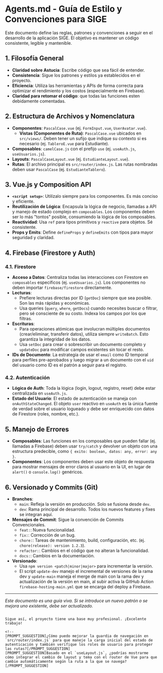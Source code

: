 # Agents.md - Guía de Estilo y Convenciones para SIGE

Este documento define las reglas, patrones y convenciones a seguir en el desarrollo de la aplicación SIGE. El objetivo es mantener un código consistente, legible y mantenible.

## 1. Filosofía General

- **Claridad sobre Astucia**: Escribe código que sea fácil de entender.
- **Consistencia**: Sigue los patrones y estilos ya establecidos en el proyecto.
- **Eficiencia**: Utiliza las herramientas y APIs de forma correcta para optimizar el rendimiento y los costos (especialmente en Firebase).
- **Claridad para retomar el código**: que todas las funciones esten debidamente comentadas.

## 2. Estructura de Archivos y Nomenclatura

- **Componentes**: `PascalCase.vue` (ej. `FormInput.vue`, `UserAvatar.vue`).
  - **Vistas (Componentes de Ruta)**: `PascalCase.vue` ubicados en `src/views/`. Deben tener un sufijo que indique su contexto si es necesario (ej. `TableroE.vue` para Estudiante).
- **Composables**: `camelCase.js` con el prefijo `use` (ej. `useAuth.js`, `useUsuarios.js`).
- **Layouts**: `PascalCaseLayout.vue` (ej. `EstudianteLayout.vue`).
- **Rutas**: El archivo principal es `src/router/index.js`. Las rutas nombradas deben usar `PascalCase` (ej. `EstudianteTablero`).

## 3. Vue.js y Composition API

- **`<script setup>`**: Utilízalo siempre para los componentes. Es más conciso y eficiente.
- **Reutilización de Lógica**: Encapsula la lógica de negocio, llamadas a API y manejo de estado complejo en `composables`. Los componentes deben ser lo más "tontos" posible, consumiendo la lógica de los composables.
- **Reactividad**: Usa `ref` para tipos primitivos y `reactive` para objetos. Sé consistente.
- **Props y Emits**: Define `defineProps` y `defineEmits` con tipos para mayor seguridad y claridad.

## 4. Firebase (Firestore y Auth)

### 4.1. Firestore

- **Acceso a Datos**: Centraliza todas las interacciones con Firestore en `composables` específicos (ej. `useUsuarios.js`). Los componentes no deben importar `firebase/firestore` directamente.
- **Lecturas**:
  - Prefiere lecturas directas por ID (`getDoc`) siempre que sea posible. Son las más rápidas y económicas.
  - Usa queries (`query`, `where`, `getDocs`) cuando necesites buscar o filtrar, pero sé consciente de su costo. Indexa los campos por los que filtras.
- **Escrituras**:
  - Para operaciones atómicas que involucran múltiples documentos (crear/eliminar, transferir datos), utiliza siempre `writeBatch`. Esto garantiza la integridad de los datos.
  - Usa `setDoc` para crear o sobrescribir un documento completo y `updateDoc` para modificar campos existentes sin tocar el resto.
- **IDs de Documento**: La estrategia de usar el `email` como ID temporal para perfiles pre-aprobados y luego migrar a un documento con el `uid` del usuario como ID es el patrón a seguir para el registro.

### 4.2. Autenticación

- **Lógica de Auth**: Toda la lógica (login, logout, registro, reset) debe estar centralizada en `useAuth.js`.
- **Estado del Usuario**: El estado de autenticación se maneja con `onAuthStateChanged`. El objeto `user` reactivo en `useAuth` es la única fuente de verdad sobre el usuario logueado y debe ser enriquecido con datos de Firestore (roles, nombre, etc.).

## 5. Manejo de Errores

- **Composables**: Las funciones en los composables que pueden fallar (ej. llamadas a Firebase) deben usar `try/catch` y devolver un objeto con una estructura predecible, como `{ exito: boolean, datos: any, error: any }`.
- **Componentes**: Los componentes deben usar este objeto de respuesta para mostrar mensajes de error claros al usuario en la UI, en lugar de `alert()` o `console.log()` genéricos.

## 6. Versionado y Commits (Git)

- **Branches**:
  - `main`: Refleja la versión en producción. Solo se fusiona desde `dev`.
  - `dev`: Rama principal de desarrollo. Todos los nuevos features y fixes se integran aquí.
- **Mensajes de Commit**: Sigue la convención de Commits Convencionales.
  - `feat:`: Nueva funcionalidad.
  - `fix:`: Corrección de un bug.
  - `chore:`: Tareas de mantenimiento, build, configuración, etc. (ej. `chore(release): version 1.2.3`).
  - `refactor:`: Cambios en el código que no alteran la funcionalidad.
  - `docs:`: Cambios en la documentación.
- **Versionado**:
  - Usa `npm version <patch|minor|major>` para incrementar la versión.
  - El script `update-dev` manejo el incremental de versiones de la rama dev y `update-main` maneja el merge de main con la rama dev y actualización de la versión en main, al subir activa la GitHub Action `firebase-hosting-main.yml` que se encarga del deploy a Firebase.

---
*Este documento es una guía viva. Si se introduce un nuevo patrón o se mejora uno existente, debe ser actualizado.*

```

Sigue así, el proyecto tiene una base muy profesional. ¡Excelente trabajo!

<!--
[PROMPT_SUGGESTION]¿Cómo puedo mejorar la guardia de navegación en `src/router/index.js` para que maneje la carga inicial del estado de autenticación y también verifique los roles de usuario para proteger las rutas?[/PROMPT_SUGGESTION]
[PROMPT_SUGGESTION]Basado en el `useLayout.js`, ¿podrías mostrarme cómo integrar el cambio de layout y tema con el router de Vue para que cambie automáticamente según la ruta a la que se navega?[/PROMPT_SUGGESTION]

